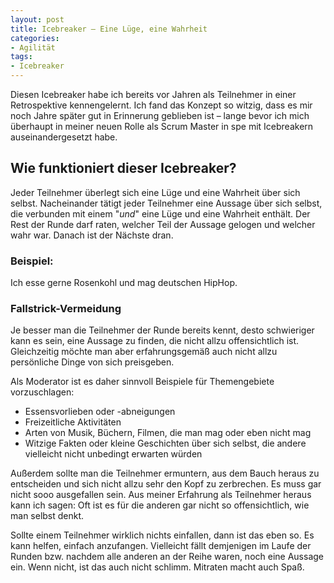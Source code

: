 ```yaml
---
layout: post
title: Icebreaker – Eine Lüge, eine Wahrheit
categories:
- Agilität
tags:
- Icebreaker
---
```


Diesen Icebreaker habe ich bereits vor Jahren als Teilnehmer in einer
Retrospektive kennengelernt. Ich fand das Konzept so witzig, dass es mir noch
Jahre später gut in Erinnerung geblieben ist – lange bevor ich mich überhaupt in
meiner neuen Rolle als Scrum Master in spe mit Icebreakern auseinandergesetzt
habe.

## Wie funktioniert dieser Icebreaker?

Jeder Teilnehmer überlegt sich eine Lüge und eine Wahrheit über sich selbst.
Nacheinander tätigt jeder Teilnehmer eine Aussage über sich selbst, die
verbunden mit einem "*und*" eine Lüge und eine Wahrheit enthält. Der Rest der
Runde darf raten, welcher Teil der Aussage gelogen und welcher wahr war. Danach
ist der Nächste dran.

### Beispiel:

Ich esse gerne Rosenkohl und mag deutschen HipHop.

### Fallstrick-Vermeidung

Je besser man die Teilnehmer der Runde bereits kennt, desto schwieriger kann es
sein, eine Aussage zu finden, die nicht allzu offensichtlich ist. Gleichzeitig
möchte man aber erfahrungsgemäß auch nicht allzu persönliche Dinge von sich
preisgeben.

Als Moderator ist es daher sinnvoll Beispiele für Themengebiete vorzuschlagen:
* Essensvorlieben oder -abneigungen
* Freizeitliche Aktivitäten
* Arten von Musik, Büchern, Filmen, die man mag oder eben nicht mag
* Witzige Fakten oder kleine Geschichten über sich selbst, die andere vielleicht
  nicht unbedingt erwarten würden

Außerdem sollte man die Teilnehmer ermuntern, aus dem Bauch heraus zu
entscheiden und sich nicht allzu sehr den Kopf zu zerbrechen. Es muss gar nicht
sooo ausgefallen sein. Aus meiner Erfahrung als Teilnehmer heraus kann ich
sagen: Oft ist es für die anderen gar nicht so offensichtlich, wie man selbst
denkt.

Sollte einem Teilnehmer wirklich nichts einfallen, dann ist das eben so. Es kann
helfen, einfach anzufangen. Vielleicht fällt demjenigen im Laufe der Runden bzw.
nachdem alle anderen an der Reihe waren, noch eine Aussage ein. Wenn nicht, ist
das auch nicht schlimm. Mitraten macht auch Spaß.
